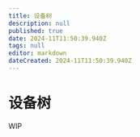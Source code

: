 ```yaml
---
title: 设备树
description: null
published: true
date: 2024-11T11:50:39.940Z
tags: null
editor: markdown
dateCreated: 2024-11T11:50:39.940Z
---
```


# 设备树

WIP
